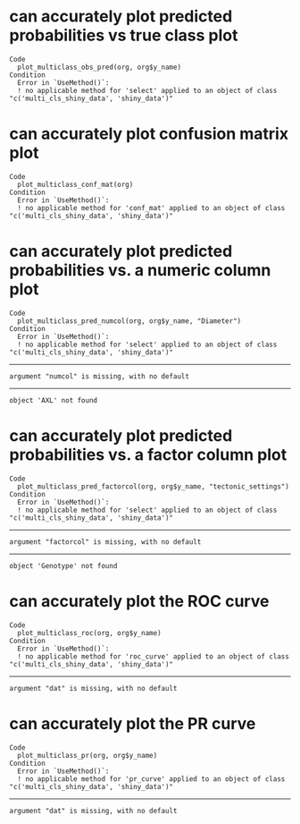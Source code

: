 # can accurately plot predicted probabilities vs true class plot

    Code
      plot_multiclass_obs_pred(org, org$y_name)
    Condition
      Error in `UseMethod()`:
      ! no applicable method for 'select' applied to an object of class "c('multi_cls_shiny_data', 'shiny_data')"

# can accurately plot confusion matrix plot

    Code
      plot_multiclass_conf_mat(org)
    Condition
      Error in `UseMethod()`:
      ! no applicable method for 'conf_mat' applied to an object of class "c('multi_cls_shiny_data', 'shiny_data')"

# can accurately plot predicted probabilities vs. a numeric column plot

    Code
      plot_multiclass_pred_numcol(org, org$y_name, "Diameter")
    Condition
      Error in `UseMethod()`:
      ! no applicable method for 'select' applied to an object of class "c('multi_cls_shiny_data', 'shiny_data')"

---

    argument "numcol" is missing, with no default

---

    object 'AXL' not found

# can accurately plot predicted probabilities vs. a factor column plot

    Code
      plot_multiclass_pred_factorcol(org, org$y_name, "tectonic_settings")
    Condition
      Error in `UseMethod()`:
      ! no applicable method for 'select' applied to an object of class "c('multi_cls_shiny_data', 'shiny_data')"

---

    argument "factorcol" is missing, with no default

---

    object 'Genotype' not found

# can accurately plot the ROC curve

    Code
      plot_multiclass_roc(org, org$y_name)
    Condition
      Error in `UseMethod()`:
      ! no applicable method for 'roc_curve' applied to an object of class "c('multi_cls_shiny_data', 'shiny_data')"

---

    argument "dat" is missing, with no default

# can accurately plot the PR curve

    Code
      plot_multiclass_pr(org, org$y_name)
    Condition
      Error in `UseMethod()`:
      ! no applicable method for 'pr_curve' applied to an object of class "c('multi_cls_shiny_data', 'shiny_data')"

---

    argument "dat" is missing, with no default

